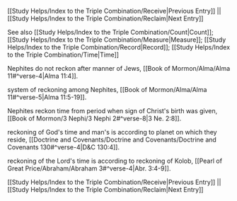 [[Study Helps/Index to the Triple Combination/Receive|Previous Entry]]  ||  [[Study Helps/Index to the Triple Combination/Reclaim|Next Entry]]

 See also [[Study Helps/Index to the Triple Combination/Count|Count]]; [[Study Helps/Index to the Triple Combination/Measure|Measure]]; [[Study Helps/Index to the Triple Combination/Record|Record]]; [[Study Helps/Index to the Triple Combination/Time|Time]]

 Nephites do not reckon after manner of Jews, [[Book of Mormon/Alma/Alma 11#^verse-4|Alma 11:4]].

 system of reckoning among Nephites, [[Book of Mormon/Alma/Alma 11#^verse-5|Alma 11:5-19]].

 Nephites reckon time from period when sign of Christ's birth was given, [[Book of Mormon/3 Nephi/3 Nephi 2#^verse-8|3 Ne. 2:8]].

 reckoning of God's time and man's is according to planet on which they reside, [[Doctrine and Covenants/Doctrine and Covenants/Doctrine and Covenants 130#^verse-4|D&C 130:4]].

 reckoning of the Lord's time is according to reckoning of Kolob, [[Pearl of Great Price/Abraham/Abraham 3#^verse-4|Abr. 3:4-9]].

[[Study Helps/Index to the Triple Combination/Receive|Previous Entry]]  ||  [[Study Helps/Index to the Triple Combination/Reclaim|Next Entry]]